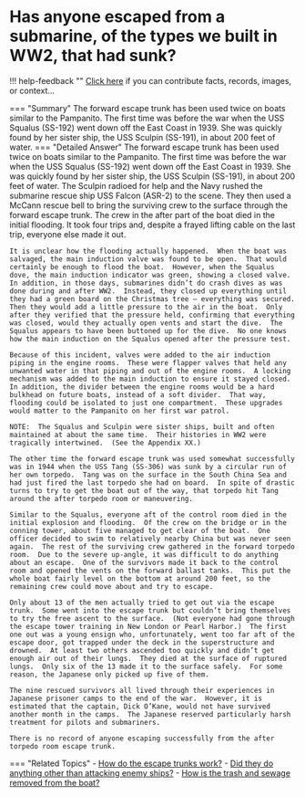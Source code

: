 # Has anyone escaped from a submarine, of the types we built in WW2, that had sunk?

!!! help-feedback ""
    <a href="/feedback/" data-feedback-link>Click here</a>
    if you can contribute facts, records, images, or context…

<a id="summary"></a>
=== "Summary"
    The forward escape trunk has been used twice on boats similar to the Pampanito. The first time was before the war when the USS Squalus (SS-192) went down off the East Coast in 1939. She was quickly found by her sister ship, the USS Sculpin (SS-191), in about 200 feet of water.
=== "Detailed Answer"
    The forward escape trunk has been used twice on boats similar to the Pampanito.  The first time was before the war when the USS Squalus (SS-192) went down off the East Coast in 1939.  She was quickly found by her sister ship, the USS Sculpin (SS-191), in about 200 feet of water.  The Sculpin radioed for help and the Navy rushed the submarine rescue ship USS Falcon (ASR-2) to the scene.  They then used a McCann rescue bell to bring the surviving crew to the surface through the forward escape trunk.  The crew in the after part of the boat died in the initial flooding.  It took four trips and, despite a frayed lifting cable on the last trip, everyone else made it out.

    It is unclear how the flooding actually happened.  When the boat was salvaged, the main induction valve was found to be open.  That would certainly be enough to flood the boat.  However, when the Squalus dove, the main induction indicator was green, showing a closed valve.  In addition, in those days, submarines didn’t do crash dives as was done during and after WW2.  Instead, they closed up everything until they had a green board on the Christmas tree – everything was secured.  Then they would add a little pressure to the air in the boat.  Only after they verified that the pressure held, confirming that everything was closed, would they actually open vents and start the dive.  The Squalus appears to have been buttoned up for the dive.  No one knows how the main induction on the Squalus opened after the pressure test.

    Because of this incident, valves were added to the air induction piping in the engine rooms.  These were flapper valves that held any unwanted water in that piping and out of the engine rooms.  A locking mechanism was added to the main induction to ensure it stayed closed.  In addition, the divider between the engine rooms would be a hard bulkhead on future boats, instead of a soft divider.  That way, flooding could be isolated to just one compartment.  These upgrades would matter to the Pampanito on her first war patrol.

    NOTE:  The Squalus and Sculpin were sister ships, built and often maintained at about the same time.  Their histories in WW2 were tragically intertwined.  (See the Appendix XX.)

    The other time the forward escape trunk was used somewhat successfully was in 1944 when the USS Tang (SS-306) was sunk by a circular run of her own torpedo.  Tang was on the surface in the South China Sea and had just fired the last torpedo she had on board.  In spite of drastic turns to try to get the boat out of the way, that torpedo hit Tang around the after torpedo room or maneuvering.

    Similar to the Squalus, everyone aft of the control room died in the initial explosion and flooding.  Of the crew on the bridge or in the conning tower, about five managed to get clear of the boat.  One officer decided to swim to relatively nearby China but was never seen again.  The rest of the surviving crew gathered in the forward torpedo room.  Due to the severe up-angle, it was difficult to do anything about an escape.  One of the survivors made it back to the control room and opened the vents on the forward ballast tanks.  This put the whole boat fairly level on the bottom at around 200 feet, so the remaining crew could move about and try to escape.

    Only about 13 of the men actually tried to get out via the escape trunk.  Some went into the escape trunk but couldn’t bring themselves to try the free ascent to the surface.  (Not everyone had gone through the escape tower training in New London or Pearl Harbor.)  The first one out was a young ensign who, unfortunately, went too far aft of the escape door, got trapped under the deck in the superstructure and drowned.  At least two others ascended too quickly and didn’t get enough air out of their lungs.  They died at the surface of ruptured lungs.  Only six of the 13 made it to the surface safely.  For some reason, the Japanese only picked up five of them.

    The nine rescued survivors all lived through their experiences in Japanese prisoner camps to the end of the war.  However, it is estimated that the captain, Dick O’Kane, would not have survived another month in the camps.  The Japanese reserved particularly harsh treatment for pilots and submariners.

    There is no record of anyone escaping successfully from the after torpedo room escape trunk.
=== "Related Topics"
    - [How do the escape trunks work?](./how-do-the-escape-trunks-work.md#summary)
    - [Did they do anything other than attacking enemy ships?](./did-they-do-anything-other-than-attacking-enemy-ships.md#summary)
    - [How is the trash and sewage removed from the boat?](./how-is-the-trash-and-sewage-removed-from-the-boat.md#summary)